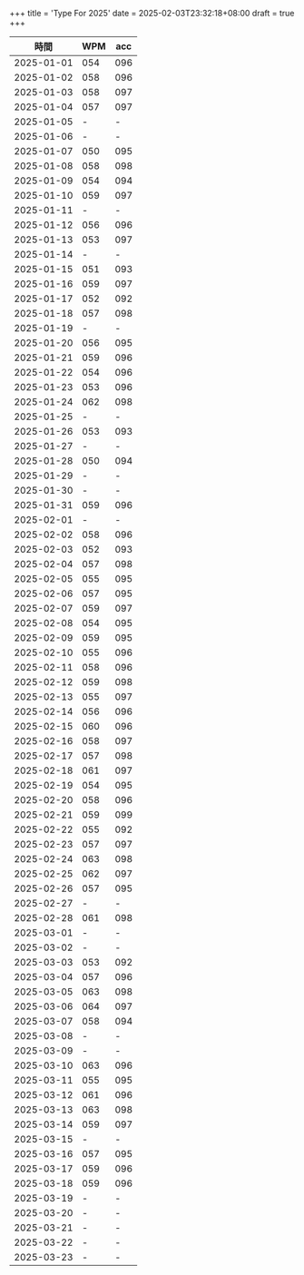 +++
title = 'Type For 2025'
date = 2025-02-03T23:32:18+08:00
draft = true
+++

|    時間    |  WPM  |  acc  |
|------------|-------|-------|
| 2025-01-01 |  054  |  096  |
| 2025-01-02 |  058  |  096  |
| 2025-01-03 |  058  |  097  |
| 2025-01-04 |  057  |  097  |
| 2025-01-05 |   -   |   -   |
| 2025-01-06 |   -   |   -   |
| 2025-01-07 |  050  |  095  |
| 2025-01-08 |  058  |  098  |
| 2025-01-09 |  054  |  094  |
| 2025-01-10 |  059  |  097  |
| 2025-01-11 |   -   |   -   |
| 2025-01-12 |  056  |  096  |
| 2025-01-13 |  053  |  097  |
| 2025-01-14 |   -   |   -   |
| 2025-01-15 |  051  |  093  |
| 2025-01-16 |  059  |  097  |
| 2025-01-17 |  052  |  092  |
| 2025-01-18 |  057  |  098  |
| 2025-01-19 |   -   |   -   |
| 2025-01-20 |  056  |  095  |
| 2025-01-21 |  059  |  096  |
| 2025-01-22 |  054  |  096  |
| 2025-01-23 |  053  |  096  |
| 2025-01-24 |  062  |  098  |
| 2025-01-25 |   -   |   -   |
| 2025-01-26 |  053  |  093  |
| 2025-01-27 |   -   |   -   |
| 2025-01-28 |  050  |  094  |
| 2025-01-29 |   -   |   -   |
| 2025-01-30 |   -   |   -   |
| 2025-01-31 |  059  |  096  |
| 2025-02-01 |   -   |   -   |
| 2025-02-02 |  058  |  096  |
| 2025-02-03 |  052  |  093  |
| 2025-02-04 |  057  |  098  |
| 2025-02-05 |  055  |  095  |
| 2025-02-06 |  057  |  095  |
| 2025-02-07 |  059  |  097  |
| 2025-02-08 |  054  |  095  |
| 2025-02-09 |  059  |  095  |
| 2025-02-10 |  055  |  096  |
| 2025-02-11 |  058  |  096  |
| 2025-02-12 |  059  |  098  |
| 2025-02-13 |  055  |  097  |
| 2025-02-14 |  056  |  096  |
| 2025-02-15 |  060  |  096  |
| 2025-02-16 |  058  |  097  |
| 2025-02-17 |  057  |  098  |
| 2025-02-18 |  061  |  097  |
| 2025-02-19 |  054  |  095  |
| 2025-02-20 |  058  |  096  |
| 2025-02-21 |  059  |  099  |
| 2025-02-22 |  055  |  092  |
| 2025-02-23 |  057  |  097  |
| 2025-02-24 |  063  |  098  |
| 2025-02-25 |  062  |  097  |
| 2025-02-26 |  057  |  095  |
| 2025-02-27 |   -   |   -   |
| 2025-02-28 |  061  |  098  |
| 2025-03-01 |   -   |   -   |
| 2025-03-02 |   -   |   -   |
| 2025-03-03 |  053  |  092  |
| 2025-03-04 |  057  |  096  |
| 2025-03-05 |  063  |  098  |
| 2025-03-06 |  064  |  097  |
| 2025-03-07 |  058  |  094  |
| 2025-03-08 |   -   |   -   |
| 2025-03-09 |   -   |   -   |
| 2025-03-10 |  063  |  096  |
| 2025-03-11 |  055  |  095  |
| 2025-03-12 |  061  |  096  |
| 2025-03-13 |  063  |  098  |
| 2025-03-14 |  059  |  097  |
| 2025-03-15 |   -   |   -   |
| 2025-03-16 |  057  |  095  |
| 2025-03-17 |  059  |  096  |
| 2025-03-18 |  059  |  096  |
| 2025-03-19 |   -   |   -   |
| 2025-03-20 |   -   |   -   |
| 2025-03-21 |   -   |   -   |
| 2025-03-22 |   -   |   -   |
| 2025-03-23 |   -   |   -   |

